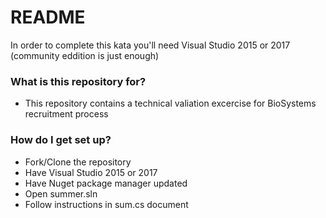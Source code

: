 # README #

In order to complete this kata you'll need Visual Studio 2015 or 2017 (community eddition is just enough)

### What is this repository for? ###

* This repository contains a technical valiation excercise for BioSystems recruitment process

### How do I get set up? ###

* Fork/Clone the repository
* Have Visual Studio 2015 or 2017
* Have Nuget package manager updated
* Open summer.sln
* Follow instructions in sum.cs document